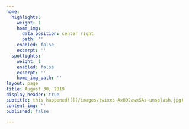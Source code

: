```yaml
---
home:
  highlights:
    weight: 1
    home_img:
      data_position: center right
      path: ''
    enabled: false
    excerpt: ''
  spotlights:
    weight: 1
    enabled: false
    excerpt: ''
    home_img_path: ''
layout: page
title: August 30, 2019
display_header: true
subtitle: this happened![](/images/twixes-AxU92awxSAs-unsplash.jpg)
content_img: ''
published: false

---
```

